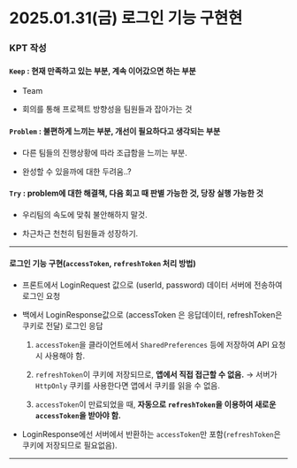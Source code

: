 # 2025.01.31(금) 로그인 기능 구현현

### KPT 작성

#### `Keep` : 현재 만족하고 있는 부분, 계속 이어갔으면 하는 부분

- Team

- 회의를 통해 프로젝트 방향성을 팀원들과 잡아가는 것

#### `Problem` : 불편하게 느끼는 부분, 개선이 필요하다고 생각되는 부분

- 다른 팀들의 진행상황에 따라 조급함을 느끼는 부분.

- 완성할 수 있을까에 대한 두려움..?

#### `Try` : problem에 대한 해결책, 다음 회고 때 판별 가능한 것, 당장 실행 가능한 것

- 우리팀의 속도에 맞춰 불안해하지 말것.

- 차근차근 천천히 팀원들과 성장하기.

---

####  로그인 기능 구현(`accessToken`, `refreshToken` 처리 방법)
    
    
- 프론트에서 LoginRequest 값으로 (userId, password) 데이터 서버에 전송하여 로그인 요청
    
- 백에서 LoginResponse값으로 (accessToken 은 응답데이터, refreshToken은 쿠키로 전달) 로그인 응답
    
    1. `accessToken`을 클라이언트에서 `SharedPreferences` 등에 저장하여 API 요청 시 사용해야 함.

    2. `refreshToken`이 쿠키에 저장되므로, **앱에서 직접 접근할 수 없음.** → 서버가 `HttpOnly` 쿠키를 사용한다면 앱에서 쿠키를 읽을 수 없음.

    3. `accessToken`이 만료되었을 때, **자동으로 `refreshToken`을 이용하여 새로운 `accessToken`을 받아야 함.**
    
- LoginResponse에선 서버에서 반환하는 `accessToken`만 포함(`refreshToken`은 쿠키에 저장되므로 필요없음).

---